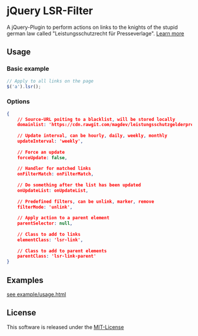 # jQuery LSR-Filter

A jQuery-Plugin to perform actions on links to the knights of the stupid german law called "Leistungsschutzrecht für Presseverlage". [Learn more](https://github.com/magdev/leistungsschutzgelderpresser)

## Usage

### Basic example

```javascript
// Apply to all links on the page
$('a').lsr();
```

### Options

```json
{
    // Source-URL poiting to a blacklist, will be stored locally
    domainlist: 'https://cdn.rawgit.com/magdev/leistungsschutzgelderpresser/master/domains.json',
    
    // Update interval, can be hourly, daily, weekly, monthly
    updateInterval: 'weekly',
    
    // Force an update
    forceUpdate: false,
    
    // Handler for matched links
    onFilterMatch: onFilterMatch,
    
    // Do something after the list has been updated
    onUpdateList: onUpdateList,
    
    // Predefined filters, can be unlink, marker, remove
    filterMode: 'unlink',
    
    // Apply action to a parent element
    parentSelector: null,
    
    // Class to add to links
    elementClass: 'lsr-link',
    
    // Class to add to parent elements
    parentClass: 'lsr-link-parent'
}
```

## Examples

[see example/usage.html](example/usage.html)

## License

This software is released under the [MIT-License](LICENSE.md)
